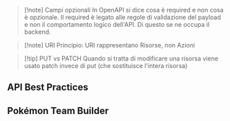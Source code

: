 >[!note] Campi opzionali
>In OpenAPI si dice cosa è required e non cosa è opzionale. Il required è legato alle regole di validazione del payload e non il comportamento logico dell'API. Di questo se ne occupa il backend.

>[!note] URI
>Principio: URI rappresentano Risorse, non Azioni

>[!tip] PUT vs PATCH
>Quando si tratta di modificare una risorsa viene usato patch invece di put (che sostituisce l'intera risorsa)


## API Best Practices

## Pokémon Team Builder
